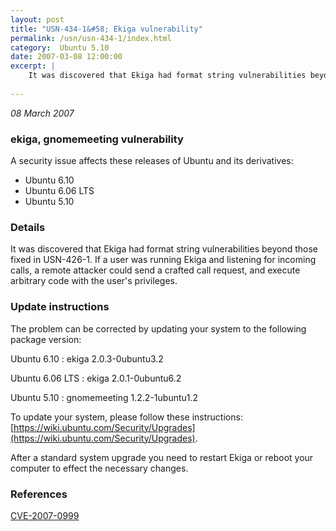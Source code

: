 ```yaml
---
layout: post
title: "USN-434-1&#58; Ekiga vulnerability"
permalink: /usn/usn-434-1/index.html
category:  Ubuntu 5.10
date: 2007-03-08 12:00:00
excerpt: |
    It was discovered that Ekiga had format string vulnerabilities beyond  those fixed in USN-426-1.  If a user was running Ekiga and listening for  incoming calls, a remote attacker could send a crafted call request, and  execute arbitrary code with the user&#39;s privileges.
    
--- 
```

 
 

*08 March 2007*

### ekiga, gnomemeeting vulnerability

A security issue affects these releases of Ubuntu and its derivatives:

* Ubuntu 6.10
* Ubuntu 6.06 LTS
* Ubuntu 5.10

### Details

It was discovered that Ekiga had format string vulnerabilities beyond those fixed in USN-426-1. If a user was running Ekiga and listening for incoming calls, a remote attacker could send a crafted call request, and execute arbitrary code with the user&#39;s privileges.

### Update instructions

The problem can be corrected by updating your system to the following package version:

Ubuntu 6.10
 : ekiga <span>2.0.3-0ubuntu3.2</span>

Ubuntu 6.06 LTS
 : ekiga <span>2.0.1-0ubuntu6.2</span>

Ubuntu 5.10
 : gnomemeeting <span>1.2.2-1ubuntu1.2</span>

To update your system, please follow these instructions: [https://wiki.ubuntu.com/Security/Upgrades](https://wiki.ubuntu.com/Security/Upgrades).

After a standard system upgrade you need to restart Ekiga or reboot your computer to effect the necessary changes.

### References

 
 [CVE-2007-0999](http://people.ubuntu.com/~ubuntu-security/cve/CVE-2007-0999)
 

